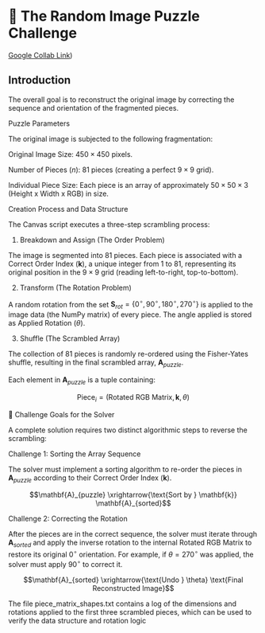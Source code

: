 # 🧩 The Random Image Puzzle Challenge

[Google Collab Link](https://colab.research.google.com/github/UCU-CSEA/UCU-Code-Challenge-Season-1/blob/main/puzzle.ipynb))

## Introduction

The overall goal is to reconstruct the original image by correcting the sequence and orientation of the fragmented pieces.

Puzzle Parameters

The original image is subjected to the following fragmentation:

Original Image Size: $450 \times 450$ pixels.

Number of Pieces ($n$): $81$ pieces (creating a perfect $9 \times 9$ grid).

Individual Piece Size: Each piece is an array of approximately $50 \times 50 \times 3$ (Height x Width x RGB) in size.

Creation Process and Data Structure

The Canvas script executes a three-step scrambling process:

1. Breakdown and Assign (The Order Problem)

The image is segmented into 81 pieces. Each piece is associated with a Correct Order Index ($\mathbf{k}$), a unique integer from 1 to 81, representing its original position in the $9 \times 9$ grid (reading left-to-right, top-to-bottom).

2. Transform (The Rotation Problem)

A random rotation from the set $\mathbf{S}_{rot} = \{0^\circ, 90^\circ, 180^\circ, 270^\circ\}$ is applied to the image data (the NumPy matrix) of every piece. The angle applied is stored as Applied Rotation ($\theta$).

3. Shuffle (The Scrambled Array)

The collection of 81 pieces is randomly re-ordered using the Fisher-Yates shuffle, resulting in the final scrambled array, $\mathbf{A}_{puzzle}$.

Each element in $\mathbf{A}_{puzzle}$ is a tuple containing:

$$\text{Piece}_i = (\text{Rotated RGB Matrix}, \mathbf{k}, \theta)$$

🎯 Challenge Goals for the Solver

A complete solution requires two distinct algorithmic steps to reverse the scrambling:

Challenge 1: Sorting the Array Sequence

The solver must implement a sorting algorithm to re-order the pieces in $\mathbf{A}_{puzzle}$ according to their Correct Order Index ($\mathbf{k}$).

$$\mathbf{A}_{puzzle} \xrightarrow{\text{Sort by } \mathbf{k}} \mathbf{A}_{sorted}$$

Challenge 2: Correcting the Rotation

After the pieces are in the correct sequence, the solver must iterate through $\mathbf{A}_{sorted}$ and apply the inverse rotation to the internal Rotated RGB Matrix to restore its original $0^\circ$ orientation. For example, if $\theta = 270^\circ$ was applied, the solver must apply $90^\circ$ to correct it.

$$\mathbf{A}_{sorted} \xrightarrow{\text{Undo } \theta} \text{Final Reconstructed Image}$$

The file piece_matrix_shapes.txt contains a log of the dimensions and rotations applied to the first three scrambled pieces, which can be used to verify the data structure and rotation logic

